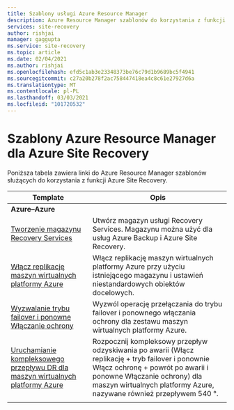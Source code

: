 ```yaml
---
title: Szablony usługi Azure Resource Manager
description: Azure Resource Manager szablonów do korzystania z funkcji Azure Site Recovery.
services: site-recovery
author: rishjai
manager: gaggupta
ms.service: site-recovery
ms.topic: article
ms.date: 02/04/2021
ms.author: rishjai
ms.openlocfilehash: efd5c1ab3e23348373be76c79d1b9689bc5f4941
ms.sourcegitcommit: c27a20b278f2ac758447418ea4c8c61e27927d6a
ms.translationtype: MT
ms.contentlocale: pl-PL
ms.lasthandoff: 03/03/2021
ms.locfileid: "101720532"
---
```

# <a name="azure-resource-manager-templates-for-azure-site-recovery"></a>Szablony Azure Resource Manager dla Azure Site Recovery

Poniższa tabela zawiera linki do Azure Resource Manager szablonów służących do korzystania z funkcji Azure Site Recovery.

| Template | Opis |
|---|---|
|**Azure–Azure** | |
| [Tworzenie magazynu Recovery Services](./quickstart-create-vault-template.md)| Utwórz magazyn usługi Recovery Services. Magazynu można użyć dla usług Azure Backup i Azure Site Recovery. |
| [Włącz replikację maszyn wirtualnych platformy Azure](https://aka.ms/asr-arm-enable-replication) | Włącz replikację maszyn wirtualnych platformy Azure przy użyciu istniejącego magazynu i ustawień niestandardowych obiektów docelowych.|
| [Wyzwalanie trybu failover i ponowne Włączanie ochrony](https://aka.ms/asr-arm-failover-reprotect) | Wyzwól operację przełączania do trybu failover i ponownego włączania ochrony dla zestawu maszyn wirtualnych platformy Azure. |
| [Uruchamianie kompleksowego przepływu DR dla maszyn wirtualnych platformy Azure](https://aka.ms/asr-arm-e2e-flow) | Rozpocznij kompleksowy przepływ odzyskiwania po awarii (Włącz replikację + tryb failover i ponownie Włącz ochronę + powrót po awarii i ponowne Włączanie ochrony) dla maszyn wirtualnych platformy Azure, nazywane również przepływem 540 °.|
|   |   |